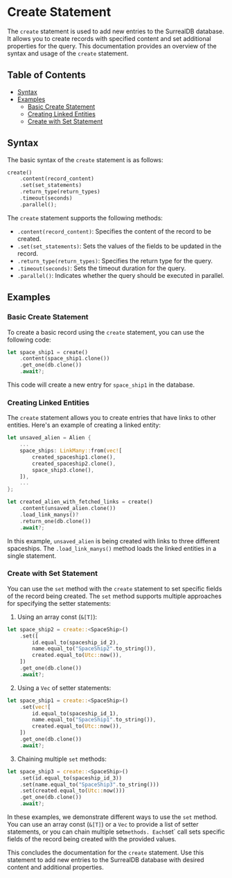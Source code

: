 # Create Statement

The `create` statement is used to add new entries to the SurrealDB database. It allows you to create records with specified content and set additional properties for the query. This documentation provides an overview of the syntax and usage of the `create` statement.

## Table of Contents

- [Syntax](#syntax)
- [Examples](#examples)
  - [Basic Create Statement](#basic-create-statement)
  - [Creating Linked Entities](#creating-linked-entities)
  - [Create with Set Statement](#create-with-set-statement)

## Syntax

The basic syntax of the `create` statement is as follows:

```rust
create()
    .content(record_content)
    .set(set_statements)
    .return_type(return_types)
    .timeout(seconds)
    .parallel();
```

The `create` statement supports the following methods:

- `.content(record_content)`: Specifies the content of the record to be created.
- `.set(set_statements)`: Sets the values of the fields to be updated in the record.
- `.return_type(return_types)`: Specifies the return type for the query.
- `.timeout(seconds)`: Sets the timeout duration for the query.
- `.parallel()`: Indicates whether the query should be executed in parallel.

## Examples

### Basic Create Statement

To create a basic record using the `create` statement, you can use the following code:

```rust
let space_ship1 = create()
    .content(space_ship1.clone())
    .get_one(db.clone())
    .await?;
```

This code will create a new entry for `space_ship1` in the database.

### Creating Linked Entities

The `create` statement allows you to create entries that have links to other entities. Here's an example of creating a linked entity:

```rust
let unsaved_alien = Alien {
    ...
    space_ships: LinkMany::from(vec![
        created_spaceship1.clone(),
        created_spaceship2.clone(),
        space_ship3.clone(),
    ]),
    ...
};

let created_alien_with_fetched_links = create()
    .content(unsaved_alien.clone())
    .load_link_manys()?
    .return_one(db.clone())
    .await?;
```

In this example, `unsaved_alien` is being created with links to three different spaceships.
The `.load_link_manys()` method loads the linked entities in a single statement.

### Create with Set Statement

You can use the `set` method with the `create` statement to set specific fields of the record being created. The `set` method supports multiple approaches for specifying the setter statements:

1. Using an array const (`&[T]`):

```rust
let space_ship2 = create::<SpaceShip>()
    .set([
        id.equal_to(spaceship_id_2),
        name.equal_to("SpaceShip2".to_string()),
        created.equal_to(Utc::now()),
    ])
    .get_one(db.clone())
    .await?;
```

2. Using a `Vec` of setter statements:

```rust
let space_ship1 = create::<SpaceShip>()
    .set(vec![
        id.equal_to(spaceship_id_1),
        name.equal_to("SpaceShip1".to_string()),
        created.equal_to(Utc::now()),
    ])
    .get_one(db.clone())
    .await?;
```

3. Chaining multiple `set` methods:

```rust
let space_ship3 = create::<SpaceShip>()
    .set(id.equal_to(spaceship_id_3))
    .set(name.equal_to("SpaceShip3".to_string()))
    .set(created.equal_to(Utc::now()))
    .get_one(db.clone())
    .await?;
```

In these examples, we demonstrate different ways to use the `set` method. You can use an
array const (`&[T]`) or a `Vec` to provide a list of setter statements, or you can chain multiple
set`methods. Each`set` call sets specific fields of the record being created with the provided values.

This concludes the documentation for the `create` statement. Use this statement to add new entries
to the SurrealDB database with desired content and additional properties.
